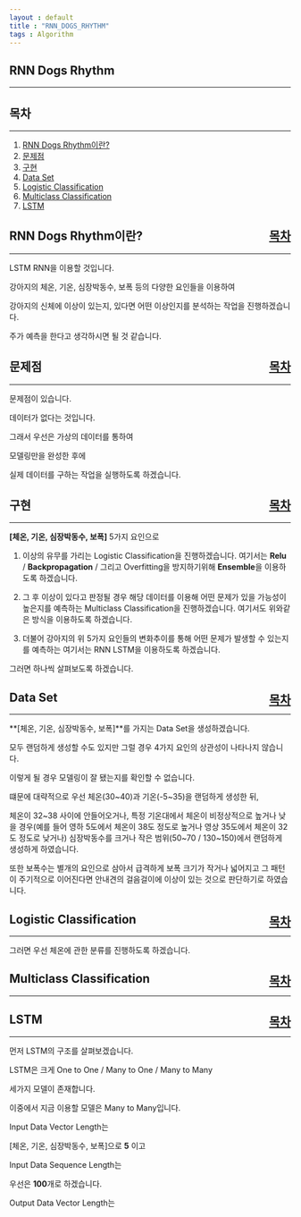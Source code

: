 ```yaml
---
layout : default
title : "RNN_DOGS_RHYTHM"
tags : Algorithm
---
```


## RNN Dogs Rhythm

---

<div id="index">
<h2>목차</h2>
</div>

---

1. [RNN Dogs Rhythm이란?](#rnn)
2. [문제점](#problem)
3. [구현](#train)
4. [Data Set](#data)
5. [Logistic Classification](#lsc)
6. [Multiclass Classification](#mcc)
7. [LSTM](#lstm)


<div id="rnn">
<h2>RNN Dogs Rhythm이란?<div style="float:right"><a href="#index">목차</a></div></h2>
</div>

---

LSTM RNN을 이용할 것입니다.

강아지의 체온, 기온, 심장박동수, 보폭 등의 다양한 요인들을 이용하여

강아지의 신체에 이상이 있는지, 있다면 어떤 이상인지를 분석하는 작업을 진행하겠습니다.

주가 예측을 한다고 생각하시면 될 것 같습니다.

<div id="problem">
<h2>문제점<div style="float:right"><a href="#index">목차</a></div></h2>
</div>

---

문제점이 있습니다.

데이터가 없다는 것입니다.

그래서 우선은 가상의 데이터를 통하여

모델링만을 완성한 후에

실제 데이터를 구하는 작업을 실행하도록 하겠습니다.


<div id="train">
<h2>구현<div style="float:right"><a href="#index">목차</a></div></h2>
</div>

---

**[체온, 기온, 심장박동수, 보폭]** 5가지 요인으로

1. 이상의 유무를 가리는 Logistic Classification을 진행하겠습니다.
	여기서는 **Relu** / **Backpropagation** / 그리고 Overfitting을 방지하기위해 **Ensemble**을 이용하도록 하겠습니다.
    
2. 그 후 이상이 있다고 판정될 경우
	해당 데이터를 이용해 어떤 문제가 있을 가능성이 높은지를 예측하는 
	Multiclass Classification을 진행하겠습니다.
	여기서도 위와같은 방식을 이용하도록 하겠습니다.
    
3. 더불어 강아지의 위 5가지 요인들의 변화추이를 통해
	어떤 문제가 발생할 수 있는지를 예측하는
	여기서는 RNN LSTM을 이용하도록 하겠습니다.

그러면 하나씩 살펴보도록 하겠습니다.

<div id="data">
<h2>Data Set<div style="float:right"><a href="#index">목차</a></div></h2>
</div>

---

**[체온, 기온, 심장박동수, 보폭]**를 가지는 Data Set을 생성하겠습니다.

모두 랜덤하게 생성할 수도 있지만 그럴 경우 4가지 요인의 상관성이 나타나지 않습니다.

이렇게 될 경우 모델링이 잘 됐는지를 확인할 수 없습니다.

떄문에 대략적으로 우선 체온(30~40)과 기온(-5~35)을 랜덤하게 생성한 뒤,

체온이 32~38 사이에 안들어오거나, 
특정 기온대에서 체온이 비정상적으로 높거나 낮을 경우(예를 들어 영하 5도에서 체온이 38도 정도로 높거나 영상 35도에서 체온이 32도 정도로 낮거나) 
심장박동수를 크거나 작은 범위(50~70 / 130~150)에서 랜덤하게 생성하게 하였습니다.

또한 보폭수는 별개의 요인으로 삼아서
급격하게 보폭 크기가 작거나 넓어지고
그 패턴이 주기적으로 이어진다면 안내견의 걸음걸이에 이상이 있는 것으로 판단하기로 하였습니다.

<div id="lsc">
<h2>Logistic Classification<div style="float:right"><a href="#index">목차</a></div></h2>
</div>

---

그러면 우선 체온에 관한 분류를 진행하도록 하겠습니다.


<div id="mcc">
<h2>Multiclass Classification<div style="float:right"><a href="#index">목차</a></div></h2>
</div>

---


<div id="lstm">
<h2>LSTM<div style="float:right"><a href="#index">목차</a></div></h2>
</div>

---

먼저 LSTM의 구조를 살펴보겠습니다.

LSTM은 크게 One to One / Many to One / Many to Many

세가지 모델이 존재합니다.

이중에서 지금 이용할 모델은 Many to Many입니다.

Input Data Vector Length는 

[체온, 기온, 심장박동수, 보폭]으로 **5** 이고

Input Data Sequence Length는

우선은 **100**개로 하겠습니다.

Output Data Vector Length는

